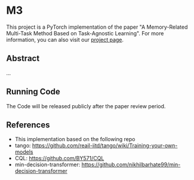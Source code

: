 # M3
This project is a PyTorch implementation of the paper "A Memory-Related Multi-Task Method Based on Task-Agnostic Learning".
For more information, you can also visit our <a href="https://Xianqi-Zhang.github.io/M3" target="_blank">project page</a>.


## Abstract
...



## Running Code
The Code will be released publicly after the paper review period.



## References
* This implementation based on the following repo
* tango: https://github.com/reail-iitd/tango/wiki/Training-your-own-models
* CQL: https://github.com/BY571/CQL
* min-decision-transformer: https://github.com/nikhilbarhate99/min-decision-transformer
